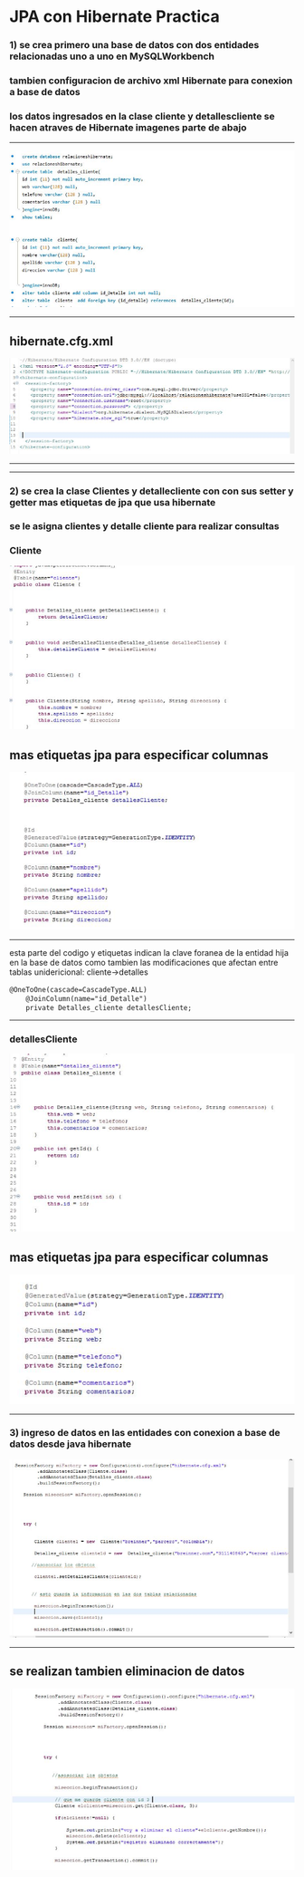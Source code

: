 # JPA con Hibernate Practica 
### 1) se crea primero una base de datos con dos entidades relacionadas uno a uno  en MySQLWorkbench
###  tambien configuracion de archivo xml Hibernate para conexion a base de datos  
###  los datos ingresados en la clase cliente y detallescliente se hacen atraves de Hibernate imagenes parte de abajo
___

 ![imagencarpeta](img/1sql.JPG)


___

## hibernate.cfg.xml

![imagencarpeta](img/hirbernatexml.JPG)
___


___
### 2)  se crea la clase Clientes y  detallecliente con con sus setter y getter  mas etiquetas de jpa que usa hibernate
### se le asigna clientes y detalle cliente  para realizar consultas   

### Cliente

![imagencarpeta](img/imgen1.1.JPG)


## mas etiquetas jpa para especificar columnas 


![imagencarpeta](img/2imge.JPG)
___
esta parte del codigo y etiquetas indican la clave foranea de la entidad hija en la base de datos como tambien las modificaciones que afectan entre tablas 
unidericional: cliente->detalles 
~~~
@OneToOne(cascade=CascadeType.ALL)
	@JoinColumn(name="id_Detalle")
	private Detalles_cliente detallesCliente;
~~~

___

### detallesCliente

![imagencarpeta](img/3detallescliente.JPG)


## mas etiquetas jpa para especificar columnas 


![imagencarpeta](img/4detalle.JPG)


___
### 3)  ingreso de datos en las entidades con conexion a base de datos desde java hibernate

![imagencarpeta](img/5.JPG)

___

## se realizan tambien eliminacion de datos 


![imagencarpeta](img/6imagen.JPG)




